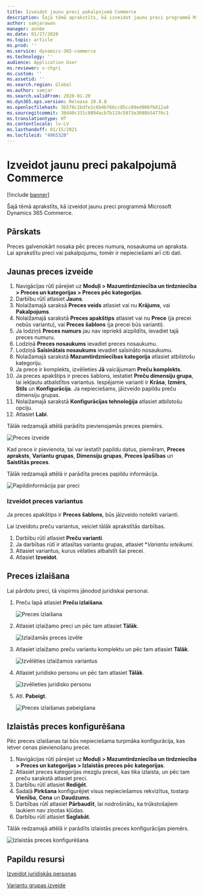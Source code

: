 ```yaml
---
title: Izveidot jaunu preci pakalpojumā Commerce
description: Šajā tēmā aprakstīts, kā izveidot jaunu preci programmā Microsoft Dynamics 365 Commerce.
author: samjarawan
manager: annbe
ms.date: 01/27/2020
ms.topic: article
ms.prod: ''
ms.service: dynamics-365-commerce
ms.technology: ''
audience: Application User
ms.reviewer: v-chgri
ms.custom: ''
ms.assetid: ''
ms.search.region: Global
ms.author: samjar
ms.search.validFrom: 2020-01-20
ms.dyn365.ops.version: Release 10.0.8
ms.openlocfilehash: 3b578c1bdfe1c6b4bf66cc85cc09ed906fb812a8
ms.sourcegitcommit: 38d40c331c8894acb7b119c5073e3088b54776c1
ms.translationtype: HT
ms.contentlocale: lv-LV
ms.lasthandoff: 01/15/2021
ms.locfileid: "4965320"
---
```

# <a name="create-a-new-product-in-commerce"></a>Izveidot jaunu preci pakalpojumā Commerce


[!include [banner](includes/banner.md)]

Šajā tēmā aprakstīts, kā izveidot jaunu preci programmā Microsoft Dynamics 365 Commerce.

## <a name="overview"></a>Pārskats

Preces galvenokārt nosaka pēc preces numura, nosaukuma un apraksta. Lai aprakstītu preci vai pakalpojumu, tomēr ir nepieciešami arī citi dati.

## <a name="create-a-new-product"></a>Jaunas preces izveide

1. Navigācijas rūtī pārejiet uz **Moduļi \> Mazumtirdzniecība un tirdzniecība \> Preces un kategorijas \> Preces pēc kategorijas**.
1. Darbību rūtī atlasiet **Jauns**.
1. Nolaižamajā saraksā **Preces veids** atlasiet vai nu **Krājums**, vai **Pakalpojums**.
1. Nolaižamajā sarakstā **Preces apakštips** atlasiet vai nu **Prece** (ja precei nebūs variantu), vai **Preces šablons** (ja precei būs varianti).
1. Ja lodziņš **Preces numurs** jau nav iepriekš aizpildīts, ievadiet tajā preces numuru.
1. Lodziņā **Preces nosaukums** ievadiet preces nosaukumu.
1. Lodziņā **Saīsinātais nosaukums** ievadiet saīsināto nosaukumu.
1. Nolaižamajā sarakstā **Mazumtirdzniecības kategorija** atlasiet atbilstošu kategoriju.
1. Ja prece ir komplekts, izvēlieties **Jā** vaicājumam **Preču komplekts**.
1. Ja preces apakštips ir preces šablons, iestatiet **Preču dimensiju grupa**, lai iekļautu atbalstītos variantus. Iespējamie varianti ir **Krāsa**, **Izmērs**, **Stils** un **Konfigurācija**. Ja nepieciešams, jāizveido papildu preču dimensiju grupas.
1. Nolaižamajā sarakstā **Konfigurācijas tehnoloģija** atlasiet atbilstošu opciju.
1. Atlasiet **Labi**.

Tālāk redzamajā attēlā parādīts pievienojamās preces piemērs.

![Preces izveide](media/create-new-product.png)

Kad prece ir pievienota, tai var iestatīt papildu datus, piemēram, **Preces apraksts**, **Variantu grupas**, **Dimensiju grupas**, **Preces īpašības** un **Saistītās preces**.

Tālāk redzamajā attēlā ir parādīta preces papildu informācija.

![Papildinformācija par preci](media/create-new-product-2.png)

### <a name="create-product-variants"></a>Izveidot preces variantus

Ja preces apakštips ir **Preces šablons**, būs jāizveido noteikti varianti. 

Lai izveidotu preču variantus, veiciet tālāk aprakstītās darbības.

1. Darbību rūtī atlasiet **Preču varianti**.
1. Ja darbības rūtī ir atlasītas variantu grupas, atlasiet **Variantu ieteikumi*.
1. Atlasiet variantus, kurus vēlaties atbalstīt šai precei.
1. Atlasiet **Izveidot**.

## <a name="release-a-product"></a>Preces izlaišana

Lai pārdotu preci, tā vispirms jānodod juridiskai personai.

1. Preču lapā atlasiet **Preču izlaišana**.

    ![Preces izlaišana](media/create-new-product-3.png)

1. Atlasiet izlaižamo preci un pēc tam atlasiet **Tālāk**.

    ![Izlaižamās preces izvēle](media/create-new-product-4.png)

1. Atlasiet izlaižamo preču variantu komplektu un pēc tam atlasiet **Tālāk**.

    ![Izvēlēties izlaižamos variantus](media/create-new-product-5.png)

1. Atlasiet juridisko personu un pēc tam atlasiet **Tālāk**.

    ![Izvēlieties juridisko personu](media/create-new-product-6.png)

1. Atl. **Pabeigt**.

    ![Preces izlaišanas pabeigšana](media/create-new-product-7.png)

## <a name="configure-a-released-product"></a>Izlaistās preces konfigurēšana

Pēc preces izlaišanas tai būs nepieciešama turpmāka konfigurācija, kas ietver cenas pievienošanu precei.

1. Navigācijas rūtī pārejiet uz **Moduļi \> Mazumtirdzniecība un tirdzniecība \> Preces un kategorijas \> Izlaistās preces pēc kategorijas**.
1. Atlasiet preces kategorijas mezglu precei, kas tika izlaista, un pēc tam preču sarakstā atlasiet preci.
1. Darbību rūtī atlasiet **Rediģēt**.
1. Sadaļā **Pirkšana** konfigurējiet visus nepieciešamos rekvizītus, tostarp **Vienība**, **Cena** un **Daudzums**.
1. Darbības rūtī atlasiet **Pārbaudīt**, lai nodrošinātu, ka trūkstošajiem laukiem nav ziņotas kļūdas.
1. Darbību rūtī atlasiet **Saglabāt**.

Tālāk redzamajā attēlā ir parādīts izlaistās preces konfigurācijas piemērs.

![Izlaistās preces konfigurēšana](media/create-new-product-8.png)

## <a name="additional-resources"></a>Papildu resursi

[Izveidot juridiskās personas](channels-legal-entities.md)

[Variantu grupas izveide](create-variant-group.md) 

